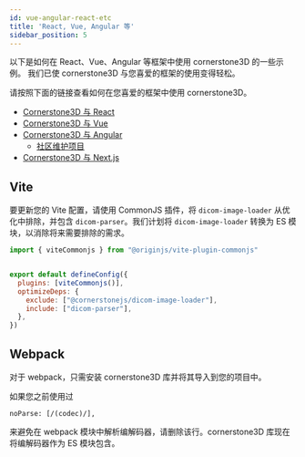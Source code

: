 ```yaml
---
id: vue-angular-react-etc
title: 'React, Vue, Angular 等'
sidebar_position: 5
---
```


以下是如何在 React、Vue、Angular 等框架中使用 cornerstone3D 的一些示例。
我们已使 cornerstone3D 与您喜爱的框架的使用变得轻松。

请按照下面的链接查看如何在您喜爱的框架中使用 cornerstone3D。

- [Cornerstone3D 与 React](https://github.com/cornerstonejs/vite-react-cornerstone3d)
- [Cornerstone3D 与 Vue](https://github.com/cornerstonejs/vue-cornerstone3d)
- [Cornerstone3D 与 Angular](https://github.com/cornerstonejs/angular-cornerstone3d)
  - [社区维护项目](https://github.com/yanqzsu/ng-cornerstone)
- [Cornerstone3D 与 Next.js](https://github.com/cornerstonejs/nextjs-cornerstone3d)


## Vite

要更新您的 Vite 配置，请使用 CommonJS 插件，将 `dicom-image-loader` 从优化中排除，并包含 `dicom-parser`。我们计划将 `dicom-image-loader` 转换为 ES 模块，以消除将来需要排除的需求。

```javascript
import { viteCommonjs } from "@originjs/vite-plugin-commonjs"


export default defineConfig({
  plugins: [viteCommonjs()],
  optimizeDeps: {
    exclude: ["@cornerstonejs/dicom-image-loader"],
    include: ["dicom-parser"],
  },
})
```


## Webpack

对于 webpack，只需安装 cornerstone3D 库并将其导入到您的项目中。

如果您之前使用过

`noParse: [/(codec)/],`

来避免在 webpack 模块中解析编解码器，请删除该行。cornerstone3D 库现在将编解码器作为 ES 模块包含。